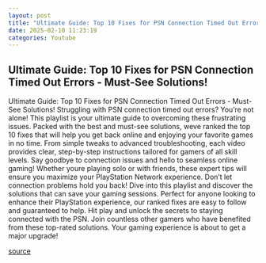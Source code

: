 ```yaml
---
layout: post
title: "Ultimate Guide: Top 10 Fixes for PSN Connection Timed Out Errors - Must-See Solutions!"
date: 2025-02-10 11:23:19
categories: Youtube
---
```


## Ultimate Guide: Top 10 Fixes for PSN Connection Timed Out Errors - Must-See Solutions!

Ultimate Guide: Top 10 Fixes for PSN Connection Timed Out Errors - Must-See Solutions!
Struggling with PSN connection timed out errors? You’re not alone! This playlist is your ultimate guide to overcoming these frustrating issues. Packed with the best and must-see solutions, weve ranked the top 10 fixes that will help you get back online and enjoying your favorite games in no time.
From simple tweaks to advanced troubleshooting, each video provides clear, step-by-step instructions tailored for gamers of all skill levels. Say goodbye to connection issues and hello to seamless online gaming! Whether youre playing solo or with friends, these expert tips will ensure you maximize your PlayStation Network experience.
Don’t let connection problems hold you back! Dive into this playlist and discover the solutions that can save your gaming sessions. Perfect for anyone looking to enhance their PlayStation experience, our ranked fixes are easy to follow and guaranteed to help. 
Hit play and unlock the secrets to staying connected with the PSN. Join countless other gamers who have benefited from these top-rated solutions. Your gaming experience is about to get a major upgrade!

[source](https://www.youtube.com/playlist?list=PLLkzyMGsB0K3Ns31A8xrSV0R3n5bz9yE-)